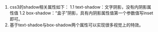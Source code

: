 1. css3的shadow相关属性如下：
  1.1 text-shadow：文字阴影，没有内阴影属性值
  1.2 box-shadow：“盒子”阴影，具有内阴影属性值第一个参数值写inset即可。
2. 基于text-shadoe与box-shadow两个属性可以实现很多视觉上的特效。